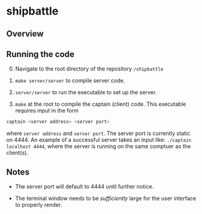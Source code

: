 # shipbattle #

## Overview ##


## Running the code ##
0. Navigate to the root directory of the repository `/shipbattle`

0. `make server/server` to compile server code.

1. `server/server` to run the executable to set up the server.

2. `make` at the root to compile the captain (client) code. This executable requires input in the form
```sh
captain <server address> <server port>
```
where `server address` and `server port`. The server port is currently static on 4444. An example of a successful server takes an input like: `./captain localhost 4444`, where the server is running on the same comptuer as the client(s).


## Notes ##

- The server port will default to 4444 until further notice.

- The terminal window needs to be *sufficiently* large for the user interface to properly render. 
